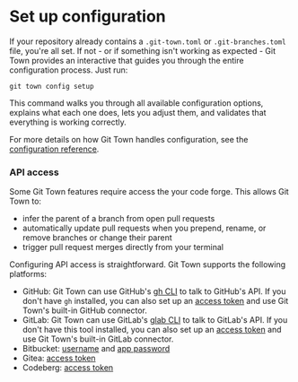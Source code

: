 # Set up configuration

If your repository already contains a `.git-town.toml` or `.git-branches.toml`
file, you're all set. If not - or if something isn't working as expected - Git
Town provides an interactive that guides you through the entire configuration
process. Just run:

```
git town config setup
```

This command walks you through all available configuration options, explains
what each one does, lets you adjust them, and validates that everything is
working correctly.

For more details on how Git Town handles configuration, see the
[configuration reference](preferences.md).

### API access

Some Git Town features require access the your code forge. This allows Git Town
to:

- infer the parent of a branch from open pull requests
- automatically update pull requests when you prepend, rename, or remove
  branches or change their parent
- trigger pull request merges directly from your terminal

Configuring API access is straightforward. Git Town supports the following
platforms:

- GitHub: Git Town can use GitHub's [gh CLI](https://cli.github.com) to talk to
  GitHub's API. If you don't have `gh` installed, you can also set up an
  [access token](preferences/github-token.md) and use Git Town's built-in GitHub
  connector.
- GitLab: Git Town can use GitLab's
  [glab CLI](https://gitlab.com/gitlab-org/cli/-/tree/main) to talk to GitLab's
  API. If you don't have this tool installed, you can also set up an
  [access token](preferences/gitlab-token.md) and use Git Town's built-in GitLab
  connector.
- Bitbucket: [username](preferences/bitbucket-username.md) and
  [app password](preferences/bitbucket-app-password.md)
- Gitea: [access token](preferences/gitea-token.md)
- Codeberg: [access token](preferences/codeberg-token.md)
